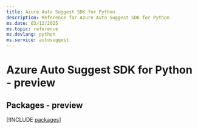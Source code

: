 ```yaml
---
title: Azure Auto Suggest SDK for Python
description: Reference for Azure Auto Suggest SDK for Python
ms.date: 03/12/2025
ms.topic: reference
ms.devlang: python
ms.service: autosuggest
---
```

# Azure Auto Suggest SDK for Python - preview
## Packages - preview
[!INCLUDE [packages](auto-suggest-index.md)]